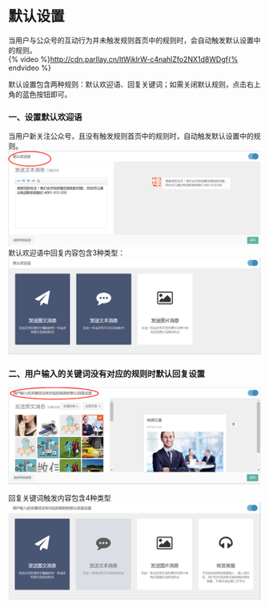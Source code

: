 # 默认设置

当用户与公众号的互动行为并未触发规则首页中的规则时，会自动触发默认设置中的规则。  
{% video %}http://cdn.parllay.cn/ltWjklrW-c4nahlZfo2NX1d8WDgf{% endvideo %}

默认设置包含两种规则：默认欢迎语、回复关键词；如需关闭默认规则，点击右上角的蓝色按钮即可。

### 一、设置默认欢迎语

当用户新关注公众号，且没有触发规则首页中的规则时，自动触发默认设置中的规则。  
![](/assets/1516351879%281%29.png)
默认欢迎语中回复内容包含3种类型：  
![](/assets/1516352106%281%29.png)

### 二、用户输入的关键词没有对应的规则时默认回复设置  
![](/assets/1516352255%281%29.png)

回复关键词触发内容包含4种类型  
![](/assets/1516352340%281%29.png)

